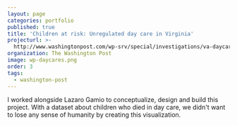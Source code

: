 ```yaml
---
layout: page
categories: portfolio
published: true
title: 'Children at risk: Unregulated day care in Virginia'
projecturl: >-
  http://www.washingtonpost.com/wp-srv/special/investigations/va-daycare-deaths/cases/
organization: The Washington Post
image: wp-daycares.png
order: 3
tags:
  - washington-post
---
```

I worked alongside Lazaro Gamio to conceptualize, design and build this project. With a dataset about children who died in day care, we didn't want to lose any sense of humanity by creating this visualization.

